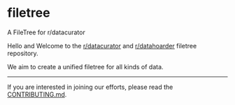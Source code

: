 # filetree
A FileTree for r/datacurator

Hello and Welcome to the [r/datacurator](https://reddit.com/r/datacurator) and [r/datahoarder](https://reddit.com/r/datahoarder) filetree repository.  

We aim to create a unified filetree for all kinds of data.

---

If you are interested in joining our efforts, please read the [CONTRIBUTING.md](CONTRIBUTING.md).
